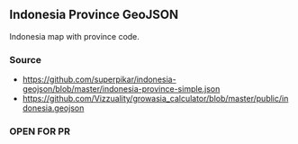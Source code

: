 ## Indonesia Province GeoJSON
Indonesia map with province code.

### Source 
- https://github.com/superpikar/indonesia-geojson/blob/master/indonesia-province-simple.json
- https://github.com/Vizzuality/growasia_calculator/blob/master/public/indonesia.geojson

### OPEN FOR PR 
